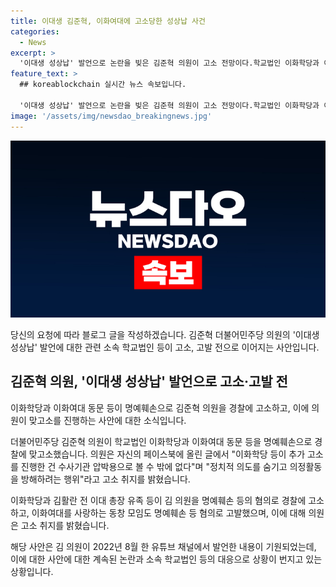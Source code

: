 ```yaml
---
title: 이대생 김준혁, 이화여대에 고소당한 성상납 사건
categories:
  - News
excerpt: >
  '이대생 성상납' 발언으로 논란을 빚은 김준혁 의원이 고소 전망이다.학교법인 이화학당과 이화여대 동문 등을 명예훼손 혐의로 경찰에 맞고소했다. 이에 대응해 이화학당과 김활란 전 이대 총장 유족, 이대 동문 등이 김 의원을 고소하고 있으며, 이화여대 동창 모임 측은 1,400명의 고발장을 제출했다. 김 의원의 발언은 2022년 8월 유튜브에서 종군 위안부 문제를 언급한 것으로, 이에 대해 김 의원은 사과도 했었다.
feature_text: >
  ## koreablockchain 실시간 뉴스 속보입니다.

  '이대생 성상납' 발언으로 논란을 빚은 김준혁 의원이 고소 전망이다.학교법인 이화학당과 이화여대 동문 등을 명예훼손 혐의로 경찰에 맞고소했다. 이에 대응해 이화학당과 김활란 전 이대 총장 유족, 이대 동문 등이 김 의원을 고소하고 있으며, 이화여대 동창 모임 측은 1,400명의 고발장을 제출했다. 김 의원의 발언은 2022년 8월 유튜브에서 종군 위안부 문제를 언급한 것으로, 이에 대해 김 의원은 사과도 했었다.
image: '/assets/img/newsdao_breakingnews.jpg'
---
```


<p><img src="/assets/img/newsdao_breakingnews.jpg" alt="koreablockchain 속보" /></p>

<p>당신의 요청에 따라 블로그 글을 작성하겠습니다. 김준혁 더불어민주당 의원의 '이대생 성상납' 발언에 대한 관련 소속 학교법인 등이 고소, 고발 전으로 이어지는 사안입니다.</p>

<h2 data-ke-size="size26">김준혁 의원, '이대생 성상납' 발언으로 고소·고발 전</h2>

<p>이화학당과 이화여대 동문 등이 명예훼손으로 김준혁 의원을 경찰에 고소하고, 이에 의원이 맞고소를 진행하는 사안에 대한 소식입니다.</p>

<p data-ke-size="size16">더불어민주당 김준혁 의원이 학교법인 이화학당과 이화여대 동문 등을 명예훼손으로 경찰에 맞고소했습니다. 의원은 자신의 페이스북에 올린 글에서 "이화학당 등이 추가 고소를 진행한 건 수사기관 압박용으로 볼 수 밖에 없다"며 "정치적 의도를 숨기고 의정활동을 방해하려는 행위"라고 고소 취지를 밝혔습니다.</p>

<p>이화학당과 김활란 전 이대 총장 유족 등이 김 의원을 명예훼손 등의 혐의로 경찰에 고소하고, 이화여대를 사랑하는 동창 모임도 명예훼손 등 혐의로 고발했으며, 이에 대해 의원은 고소 취지를 밝혔습니다.</p>

<p>해당 사안은 김 의원이 2022년 8월 한 유튜브 채널에서 발언한 내용이 기원되었는데, 이에 대한 사안에 대한 계속된 논란과 소속 학교법인 등의 대응으로 상황이 번지고 있는 상황입니다.</p>

